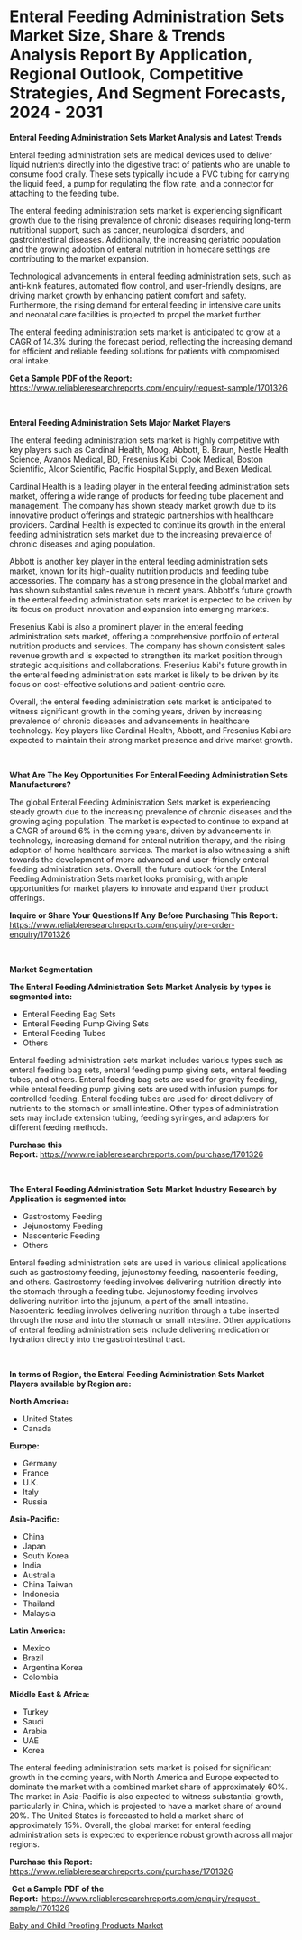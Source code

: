 <p><h1>Enteral Feeding Administration Sets Market Size, Share & Trends Analysis Report By Application, Regional Outlook, Competitive Strategies, And Segment Forecasts, 2024 - 2031</h1></p><p><strong>Enteral Feeding Administration Sets Market Analysis and Latest Trends</strong></p>
<p><p>Enteral feeding administration sets are medical devices used to deliver liquid nutrients directly into the digestive tract of patients who are unable to consume food orally. These sets typically include a PVC tubing for carrying the liquid feed, a pump for regulating the flow rate, and a connector for attaching to the feeding tube.</p><p>The enteral feeding administration sets market is experiencing significant growth due to the rising prevalence of chronic diseases requiring long-term nutritional support, such as cancer, neurological disorders, and gastrointestinal diseases. Additionally, the increasing geriatric population and the growing adoption of enteral nutrition in homecare settings are contributing to the market expansion.</p><p>Technological advancements in enteral feeding administration sets, such as anti-kink features, automated flow control, and user-friendly designs, are driving market growth by enhancing patient comfort and safety. Furthermore, the rising demand for enteral feeding in intensive care units and neonatal care facilities is projected to propel the market further.</p><p>The enteral feeding administration sets market is anticipated to grow at a CAGR of 14.3% during the forecast period, reflecting the increasing demand for efficient and reliable feeding solutions for patients with compromised oral intake.</p></p>
<p><strong>Get a Sample PDF of the Report:&nbsp;</strong> <a href="https://www.reliableresearchreports.com/enquiry/request-sample/1701326">https://www.reliableresearchreports.com/enquiry/request-sample/1701326</a></p>
<p>&nbsp;</p>
<p><strong>Enteral Feeding Administration Sets Major Market Players</strong></p>
<p><p>The enteral feeding administration sets market is highly competitive with key players such as Cardinal Health, Moog, Abbott, B. Braun, Nestle Health Science, Avanos Medical, BD, Fresenius Kabi, Cook Medical, Boston Scientific, Alcor Scientific, Pacific Hospital Supply, and Bexen Medical. </p><p>Cardinal Health is a leading player in the enteral feeding administration sets market, offering a wide range of products for feeding tube placement and management. The company has shown steady market growth due to its innovative product offerings and strategic partnerships with healthcare providers. Cardinal Health is expected to continue its growth in the enteral feeding administration sets market due to the increasing prevalence of chronic diseases and aging population.</p><p>Abbott is another key player in the enteral feeding administration sets market, known for its high-quality nutrition products and feeding tube accessories. The company has a strong presence in the global market and has shown substantial sales revenue in recent years. Abbott's future growth in the enteral feeding administration sets market is expected to be driven by its focus on product innovation and expansion into emerging markets.</p><p>Fresenius Kabi is also a prominent player in the enteral feeding administration sets market, offering a comprehensive portfolio of enteral nutrition products and services. The company has shown consistent sales revenue growth and is expected to strengthen its market position through strategic acquisitions and collaborations. Fresenius Kabi's future growth in the enteral feeding administration sets market is likely to be driven by its focus on cost-effective solutions and patient-centric care. </p><p>Overall, the enteral feeding administration sets market is anticipated to witness significant growth in the coming years, driven by increasing prevalence of chronic diseases and advancements in healthcare technology. Key players like Cardinal Health, Abbott, and Fresenius Kabi are expected to maintain their strong market presence and drive market growth.</p></p>
<p>&nbsp;</p>
<p><strong>What Are The Key Opportunities For Enteral Feeding Administration Sets Manufacturers?</strong></p>
<p><p>The global Enteral Feeding Administration Sets market is experiencing steady growth due to the increasing prevalence of chronic diseases and the growing aging population. The market is expected to continue to expand at a CAGR of around 6% in the coming years, driven by advancements in technology, increasing demand for enteral nutrition therapy, and the rising adoption of home healthcare services. The market is also witnessing a shift towards the development of more advanced and user-friendly enteral feeding administration sets. Overall, the future outlook for the Enteral Feeding Administration Sets market looks promising, with ample opportunities for market players to innovate and expand their product offerings.</p></p>
<p><strong>Inquire or Share Your Questions If Any Before Purchasing This Report:</strong> <a href="https://www.reliableresearchreports.com/enquiry/pre-order-enquiry/1701326">https://www.reliableresearchreports.com/enquiry/pre-order-enquiry/1701326</a></p>
<p>&nbsp;</p>
<p><strong>Market Segmentation</strong></p>
<p><strong>The Enteral Feeding Administration Sets Market Analysis by types is segmented into:</strong></p>
<p><ul><li>Enteral Feeding Bag Sets</li><li>Enteral Feeding Pump Giving Sets</li><li>Enteral Feeding Tubes</li><li>Others</li></ul></p>
<p><p>Enteral feeding administration sets market includes various types such as enteral feeding bag sets, enteral feeding pump giving sets, enteral feeding tubes, and others. Enteral feeding bag sets are used for gravity feeding, while enteral feeding pump giving sets are used with infusion pumps for controlled feeding. Enteral feeding tubes are used for direct delivery of nutrients to the stomach or small intestine. Other types of administration sets may include extension tubing, feeding syringes, and adapters for different feeding methods.</p></p>
<p><strong>Purchase this Report:&nbsp;</strong><a href="https://www.reliableresearchreports.com/purchase/1701326">https://www.reliableresearchreports.com/purchase/1701326</a></p>
<p>&nbsp;</p>
<p><strong>The Enteral Feeding Administration Sets Market Industry Research by Application is segmented into:</strong></p>
<p><ul><li>Gastrostomy Feeding</li><li>Jejunostomy Feeding</li><li>Nasoenteric Feeding</li><li>Others</li></ul></p>
<p><p>Enteral feeding administration sets are used in various clinical applications such as gastrostomy feeding, jejunostomy feeding, nasoenteric feeding, and others. Gastrostomy feeding involves delivering nutrition directly into the stomach through a feeding tube. Jejunostomy feeding involves delivering nutrition into the jejunum, a part of the small intestine. Nasoenteric feeding involves delivering nutrition through a tube inserted through the nose and into the stomach or small intestine. Other applications of enteral feeding administration sets include delivering medication or hydration directly into the gastrointestinal tract.</p></p>
<p>&nbsp;</p>
<p><strong>In terms of Region, the Enteral Feeding Administration Sets Market Players available by Region are:</strong></p>
<p>
    <p> <strong> North America: </strong>
        <ul>
            <li>United States</li>
            <li>Canada</li>
        </ul>
        </p> 
    <p> <strong> Europe: </strong>
        <ul>
            <li>Germany</li>
            <li>France</li>
            <li>U.K.</li>
            <li>Italy</li>
            <li>Russia</li>
        </ul>
        </p> 
    <p> <strong> Asia-Pacific: </strong>
        <ul>
            <li>China</li>
            <li>Japan</li>
            <li>South Korea</li>
            <li>India</li>
            <li>Australia</li>
            <li>China Taiwan</li>
            <li>Indonesia</li>
            <li>Thailand</li>
            <li>Malaysia</li>
        </ul>
        </p> 
    <p> <strong> Latin America: </strong>
        <ul>
            <li>Mexico</li>
            <li>Brazil</li>
            <li>Argentina Korea</li>
            <li>Colombia</li>
        </ul>
        </p> 
    <p> <strong> Middle East & Africa: </strong>
        <ul>
            <li>Turkey</li>
            <li>Saudi</li>
            <li>Arabia</li>
            <li>UAE</li>
            <li>Korea</li>
        </ul>
    </p>
    </p>
<p><p>The enteral feeding administration sets market is poised for significant growth in the coming years, with North America and Europe expected to dominate the market with a combined market share of approximately 60%. The market in Asia-Pacific is also expected to witness substantial growth, particularly in China, which is projected to have a market share of around 20%. The United States is forecasted to hold a market share of approximately 15%. Overall, the global market for enteral feeding administration sets is expected to experience robust growth across all major regions.</p></p>
<p><strong>Purchase this Report: </strong><a href="https://www.reliableresearchreports.com/purchase/1701326">https://www.reliableresearchreports.com/purchase/1701326</a></p>
<p>&nbsp;<strong>Get a Sample PDF of the Report:&nbsp;&nbsp;</strong><a href="https://www.reliableresearchreports.com/enquiry/request-sample/1701326">https://www.reliableresearchreports.com/enquiry/request-sample/1701326</a></p>
<p><strong></strong></p>
<p><p><a href="https://github.com/Glendatilghmankmgz0rbhwpy/Market-Research-Report-List-1/blob/main/baby-and-child-proofing-products-market.md">Baby and Child Proofing Products Market</a></p></p>
